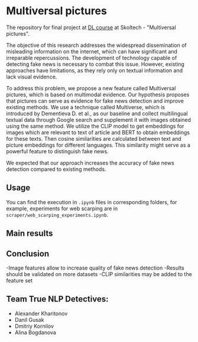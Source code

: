 # Multiversal pictures

The repository for final project at [DL course](https://github.com/oseledets/dl2023) at Skoltech - "Multiversal pictures".

The objective of this research addresses the widespread dissemination of misleading information on the internet, which can have significant and irreparable repercussions. The development of technology capable of detecting fake news is necessary to combat this issue. However, existing approaches have limitations, as they rely only on textual information and lack visual evidence.

To address this problem, we propose a new feature called Multiversal pictures, which is based on multimodal evidence. Our hypothesis proposes that pictures can serve as evidence for fake news detection and improve existing methods. We use a technique called Multiverse, which is introduced by Dementieva D. et al., as our baseline and collect multilingual textual data through Google search and supplement it with images obtained using the same method. We utilize the CLIP model to get embeddings for images which are relevant to text of article and BERT to obtain embeddings for these texts. Then cosine similarities are calculated between text and picture embeddings for different languages. This similarity might serve as a powerful feature to distinguish fake news.

We expected that our approach increases the accuracy of fake news detection compared to existing methods.

## Usage
You can find the execution in `.ipynb` files in corresponding folders, for example, experiments for web scarping are in `scraper/web_scarping_experiments.ipynb`.

## Main results

## Conclusion
-Image features allow to increase quality of fake news detection
-Results should be validated on more datasets
-CLIP similarities may be added to the feature set


## Team True NLP Detectives:
- Alexander Kharitonov
- Danil Gusak
- Dmitriy Kornilov
- Alina Bogdanova
